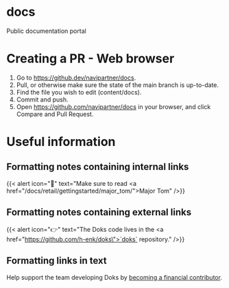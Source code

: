 # docs
Public documentation portal


# Creating a PR - Web browser

1. Go to https://github.dev/navipartner/docs.
2. Pull, or otherwise make sure the state of the main branch is up-to-date.
3. Find the file you wish to edit (content/docs).
4. Commit and push.
5. Open https://github.com/navipartner/docs in your browser, and click Compare and Pull Request.

# Useful information

## Formatting notes containing internal links

{{< alert icon="📝" text="Make sure to read <a href=\"/docs/retail/gettingstarted/major_tom/\">Major Tom</a>" />}}

## Formatting notes containing external links

{{< alert icon="👉" text="The Doks code lives in the <a href=\"https://github.com/h-enk/doks\">`doks` repository</a>." />}}

## Formatting links in text

Help support the team developing Doks by [becoming a financial contributor](/docs/contributing/financial-contributions/).
